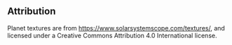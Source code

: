 ## Attribution

Planet textures are from https://www.solarsystemscope.com/textures/, and licensed under a Creative Commons Attribution 4.0 International license.
